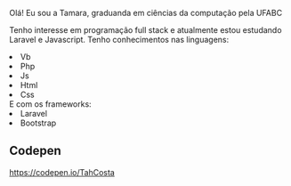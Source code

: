 Olá! Eu sou a Tamara, graduanda em ciências da computação pela UFABC 

Tenho interesse em programação full stack e atualmente estou estudando Laravel e Javascript.
Tenho conhecimentos nas linguagens:
<li>Vb</li>
<li>Php</li>
<li>Js</li>
<li>Html</li>
<li>Css</li>
E com os frameworks:
<li>Laravel</li>
<li>Bootstrap</li>

## Codepen
https://codepen.io/TahCosta
